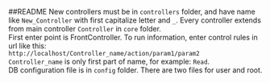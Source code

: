 ##README
New controllers must be in `controllers` folder, and have name like `New_Controller` with first capitalize letter and `_`.
Every controller extends from main controller `Controller` in `core` folder.
<br/>
First enter point is FrontController. To run information, enter control rules in url like this:<br />
`http://localhost/Controller_name/action/param1/param2`<br/>
`Controller_name` is only first part of name, for example: `Read`.<br />
DB configuration file is in `config` folder. There are two files for user and root.